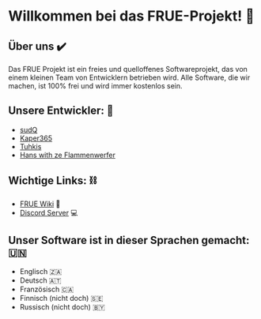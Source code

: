 # Willkommen bei das FRUE-Projekt! :wave:

## Über uns :heavy_check_mark:

Das FRUE Projekt ist ein freies und quelloffenes Softwareprojekt, das von einem kleinen Team von Entwicklern betrieben wird. Alle Software, die wir machen, ist 100% frei und wird immer kostenlos sein.

## Unsere Entwickler: :penguin:

- [sudQ](https://github.com/Suppabreak)
- [Kaper365](https://github.com/Kaper365)
- [Tuhkis](https://github.com/Tuhkis)
- [Hans with ze Flammenwerfer](https://github.com/Boris-Dimov)

## Wichtige Links: :chains:

- [FRUE Wiki](https://github.com/FRUE-Wiki) :book:
- [Discord Server](https://discord.gg/qRysc6bVRv) :computer:

## Unser Software ist in dieser Sprachen gemacht: :united_nations:
- Englisch 🇿🇦
- Deutsch 🇦🇹
- Französisch 🇨🇦
- Finnisch (nicht doch) 🇸🇪
- Russisch (nicht doch) 🇧🇾
